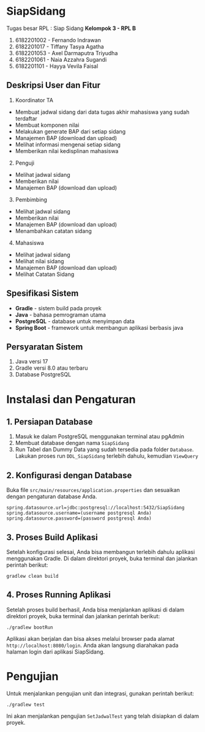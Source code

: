 # SiapSidang
Tugas besar RPL : Siap Sidang
**Kelompok 3 - RPL B**
1. ⁠6182201002 - Fernando Indrawan
2. ⁠6182201017 - Tiffany Tasya Agatha
3. ⁠6182201053 - Axel Darmaputra Triyudha
4. 6182201061 - Naia Azzahra Sugandi
5. ⁠6182201101 - Hayya Vevila Faisal

## Deskripsi User dan Fitur
1. Koordinator TA
- Membuat jadwal sidang dari data tugas akhir mahasiswa yang sudah terdaftar
- Membuat komponen nilai 
- Melakukan generate BAP dari setiap sidang
- Manajemen BAP (download dan upload)
- Melihat informasi mengenai setiap sidang
- Memberikan nilai kedisplinan mahasiswa
2. Penguji
- Melihat jadwal sidang 
- Memberikan nilai
- Manajemen BAP (download dan upload)
3. Pembimbing
- Melihat jadwal sidang 
- Memberikan nilai
- Manajemen BAP (download dan upload)
- Menambahkan catatan sidang
4. Mahasiswa
- Melihat jadwal sidang
- Melihat nilai sidang
- Manajemen BAP (download dan upload)
- Melihat Catatan Sidang 

## Spesifikasi Sistem
- **Gradle** - sistem build pada proyek
- **Java** - bahasa pemrograman utama
- **PostgreSQL** - database untuk menyimpan data 
- **Spring Boot** - framework untuk membangun aplikasi berbasis java

## Persyaratan Sistem 
1. Java versi 17 
2. Gradle versi 8.0 atau terbaru
3. Database PostgreSQL

# Instalasi dan Pengaturan
## 1. Persiapan Database 
1. Masuk ke dalam PostgreSQL menggunakan terminal atau pgAdmin
2. Membuat database dengan nama `SiapSidang`
3. Run Tabel dan Dummy Data yang sudah tersedia pada folder `Database`. Lakukan proses run `DDL_SiapSidang` terlebih dahulu, kemudian `ViewQuery` 
## 2. Konfigurasi dengan Database
Buka file `src/main/resources/application.properties` dan sesuaikan dengan pengaturan database Anda.
```
spring.datasource.url=jdbc:postgresql://localhost:5432/SiapSidang
spring.datasource.username=(username postgresql Anda)
spring.datasource.password=(password postgresql Anda)
```
## 3. Proses Build Aplikasi
Setelah konfigurasi selesai, Anda bisa membangun terlebih dahulu aplikasi menggunakan Gradle. 
Di dalam direktori proyek, buka terminal dan jalankan perintah berikut:
```
gradlew clean build
```
## 4. Proses Running Aplikasi
Setelah proses build berhasil, Anda bisa menjalankan aplikasi di dalam direktori proyek, buka terminal dan jalankan perintah berikut:
```
./gradlew bootRun
```
Aplikasi akan berjalan dan bisa akses melalui browser pada alamat `http://localhost:8080/login`. Anda akan langsung diarahakan pada halaman login dari aplikasi SiapSidang. 

# Pengujian 
Untuk menjalankan pengujian unit dan integrasi, gunakan perintah berikut:
```
./gradlew test
```
Ini akan menjalankan pengujian `SetJadwalTest` yang telah disiapkan di dalam proyek.